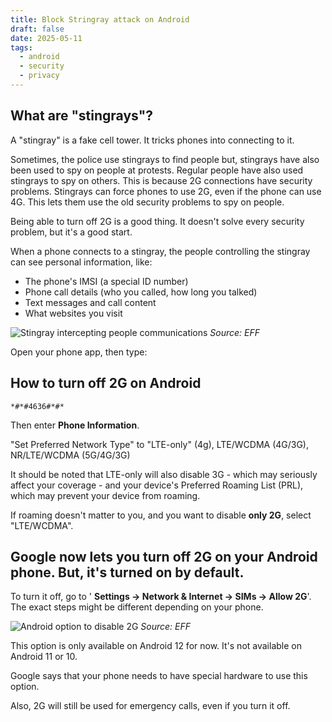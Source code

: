 ```yaml
---
title: Block Stringray attack on Android
draft: false
date: 2025-05-11
tags:
  - android
  - security
  - privacy
---
```


## What are "stingrays"?

A "stingray" is a fake cell tower. It tricks phones into connecting to it.

Sometimes, the police use stingrays to find people but, stingrays have also been used to spy on people at protests.
Regular people have also used stingrays to spy on others. This is because 2G connections have security problems.
Stingrays can force phones to use 2G, even if the phone can use 4G. This lets them use the old security problems to spy on people.

Being able to turn off 2G is a good thing. It doesn't solve every security problem, but it's a good start.

When a phone connects to a stingray, the people controlling the stingray can see personal information, like:

- The phone's IMSI (a special ID number)
- Phone call details (who you called, how long you talked)
- Text messages and call content
- What websites you visit

![Stingray intercepting people communications](https://www.bleepstatic.com/images/news/u/1220909/Diagrams/stingray.jpg)
_Source: EFF_

Open your phone app, then type:

## How to turn off 2G on Android

`*#*#4636#*#*`

Then enter **Phone Information**.

"Set Preferred Network Type" to "LTE-only" (4g), LTE/WCDMA (4G/3G), NR/LTE/WCDMA (5G/4G/3G)

It should be noted that LTE-only will also disable 3G - which may seriously affect your coverage - and your device's Preferred Roaming List (PRL), which may prevent your device from roaming.

If roaming doesn't matter to you, and you want to disable **only 2G**, select "LTE/WCDMA".

## Google now lets you turn off 2G on your Android phone. But, it's turned on by default.

To turn it off, go to ' **Settings → Network & Internet → SIMs → Allow 2G**'. The exact steps might be different depending on your phone.

![Android option to disable 2G](https://www.bleepstatic.com/images/news/u/1220909/devices/allow-option.png)
_Source: EFF_

This option is only available on Android 12 for now. It's not available on Android 11 or 10.

Google says that your phone needs to have special hardware to use this option.

Also, 2G will still be used for emergency calls, even if you turn it off.
